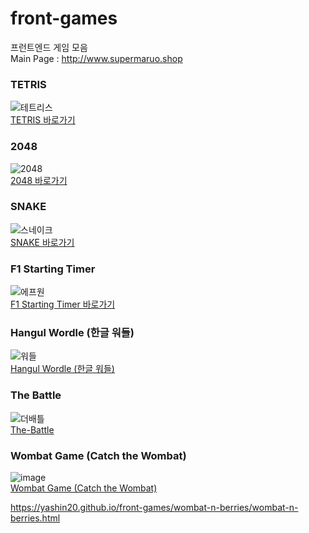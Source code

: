 # front-games
프런트엔드 게임 모음  
Main Page : http://www.supermaruo.shop


### TETRIS  
![테트리스](https://github.com/user-attachments/assets/01140b21-fb0e-4e00-a6ae-634540c6cf4b)  
[TETRIS 바로가기](https://yashin20.github.io/front-games/tetris-v5/tetris-v5.html)  

### 2048  
![2048](https://github.com/user-attachments/assets/2d1f41fb-a9a0-43e5-9d7e-d5a67918b195)  
[2048 바로가기](https://yashin20.github.io/front-games/2048/2048.html)  


### SNAKE  
![스네이크](https://github.com/user-attachments/assets/7e98a252-5341-4776-bed3-3f6256094691)  
[SNAKE 바로가기](https://yashin20.github.io/front-games/snake/snake.html)  


### F1 Starting Timer  
![에프원](https://github.com/user-attachments/assets/bcbc4fb5-ea6e-4cb0-bfcf-641b85297332)  
[F1 Starting Timer 바로가기](https://yashin20.github.io/front-games/2048/2048.html)  


### Hangul Wordle (한글 워들)  
![워들](https://github.com/user-attachments/assets/f42ff4fd-48ad-4054-8a3f-c1a38ab210f9)  
[Hangul Wordle (한글 워들)](https://yashin20.github.io/front-games/f1-starting-timer/timer.html)  


### The Battle  
![더배틀](https://github.com/user-attachments/assets/4b1ba540-9d4d-43cd-8611-c173c4533fa6)  
[The-Battle](https://yashin20.github.io/front-games/the-battle/start-page.html)  


### Wombat Game (Catch the Wombat)  
![image](https://github.com/user-attachments/assets/0bbfaa0d-38db-4b69-a8af-0506649ed5e4)  
[Wombat Game (Catch the Wombat)](https://yashin20.github.io/front-games/wombat-game/wombat-game.html)  



  https://yashin20.github.io/front-games/wombat-n-berries/wombat-n-berries.html
